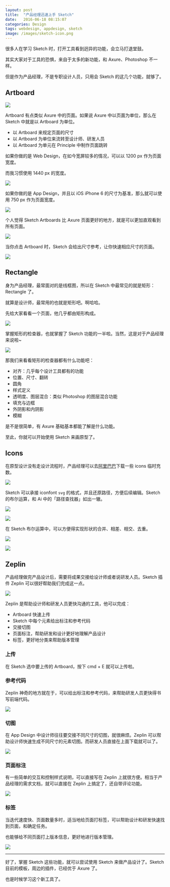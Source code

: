 ```yaml
---
layout: post
title:  "产品经理迅速上手 Sketch"
date:   2016-06-18 08:15:07
categories: Design
tags: webdesign, appdesign, sketch
image: /images/sketch-icon.png
---
```


很多人在学习 Sketch 时，打开工具看到迥异的功能，会立马打退堂鼓。

其实大家对于工具的恐惧，来自于太多的新功能，和 Axure、Photoshop 不一样。

但是作为产品经理，不是专职设计人员，只用会 Sketch 的这几个功能，就够了。

## Artboard

![](/images/artboard.png)

Artboard 有点类似 Axure 中的页面。如果说 Axure 中以页面为单位，那么在 Sketch 中就是以 Artboard 为单位。

* 以 Artboard 来规定页面的尺寸
* 以 Artboard 为单位来流转至设计师、研发人员
* 以 Artboard 为单元在 Principle 中制作页面跳转

如果你做的是 Web Design，在如今宽屏较多的情况，可以以 1200 px 作为页面宽度。

而我习惯使用 1440 px 的宽度。

![](/images/artboard1.png)

如果你做的是 App Design，并且以 iOS iPhone 6 的尺寸为基准，那么就可以使用 750 px 作为页面宽度。

![](/images/artboard2.png)

个人觉得 Sketch Artboards 比 Axure 页面更好的地方，就是可以更加直观看到所有页面。

![](/images/artboards.png)

当你点击 Artboard 时，Sketch 会给出尺寸参考，让你快速相应尺寸的页面。

![](/images/artboard3.png)

## Rectangle

身为产品经理，最常面对的是线框图，所以在 Sketch 中最常见的就是矩形：Rectangle 了。

就算是设计师，最常用的也就是矩形吧。啊哈哈。

先给大家看看一个页面，他几乎都由矩形构成。

![](/images/metric_explorer.png)

掌握矩形的检查器，也就掌握了 Sketch 功能的一半啦。当然，这是对于产品经理来说啦~

![](/images/rectangle.png)

那我们来看看矩形的检查器都有什么功能吧：

* 对齐：几乎每个设计工具都有的功能
* 位置、尺寸、翻转
* 圆角
* 样式定义
* 透明度、图层混合：类似 Photoshop 的图层混合功能
* 填充与边框
* 外阴影和内阴影
* 模糊

是不是很简单，有 Axure 基础基本都能了解是什么功能。

至此，你就可以开始使用 Sketch 来画原型了。

## Icons

在原型设计没有走设计流程时，产品经理可以去[阿里巴巴](http://iconfont.cn/)下载一些 icons 临时充数。

![](/images/iconfont.png)

Sketch 可以承接 iconfont `svg` 的格式，并且还原路径，方便后续编辑。Sketch 的布尔运算，和 Ai 中的「路径查找器」如出一辙。

![](/images/operations.jpg)

![](/images/iconfont1.png)

在 Sketch 布尔运算中，可以方便得实现形状的合并、相差、相交、去重。

![](/images/map-marker-hole.gif)

![](/images/iconfont3.png)

## Zeplin

产品经理做完产品设计后，需要将成果交接给设计师或者说研发人员。Sketch 插件 Zeplin 可以很好帮助我们完成这一点。

![](/images/zeplin.png)

Zeplin 是帮助设计师和研发人员更快沟通的工具，他可以完成：

* Artboard 快速上传
* Sketch 中每个元素给出标注和参考代码
* 交接切图
* 页面标注，帮助研发和设计更好地理解产品设计
* 标签，更好地分类来帮助版本管理

### 上传

在 Sketch 选中要上传的 Artboard，按下 cmd + E 就可以上传啦。

### 参考代码

Zeplin 神奇的地方就在于，可以给出标注和参考代码，来帮助研发人员更快得书写前端代码。

![](/images/code.png)

### 切图

在 App Design 中设计师往往要交接不同尺寸的切图，就很麻烦。Zeplin 可以帮助设计师快速生成不同尺寸的元素切图。而研发人员直接在上面下载就可以了。

![](/images/scDevAsset.png)

### 页面标注

有一些简单的交互和控制样式说明，可以直接写在 Zeplin 上就很方便。相当于产品经理的需求文档，就可以直接在 Zeplin 上搞定了，还自带评论功能。

![](/images/comment.png)

### 标签

当迭代速度快、页面数量多时，适当地给页面打标签，可以帮助设计和研发快速找到页面，和确定任务。

也能够给不同页面打上版本信息，更好地进行版本管理。

![](/images/tags.png)

---

好了，掌握 Sketch 这些功能，就可以尝试使用 Sketch 来做产品设计了。Sketch 目前的模板，周边的插件，已经优于 Axure 了。

也是时候学习这个新工具了。
